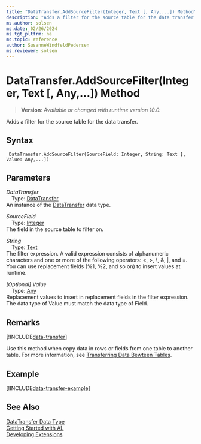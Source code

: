 ```yaml
---
title: "DataTransfer.AddSourceFilter(Integer, Text [, Any,...]) Method"
description: "Adds a filter for the source table for the data transfer."
ms.author: solsen
ms.date: 02/26/2024
ms.tgt_pltfrm: na
ms.topic: reference
author: SusanneWindfeldPedersen
ms.reviewer: solsen
---
```

[//]: # (START>DO_NOT_EDIT)
[//]: # (IMPORTANT:Do not edit any of the content between here and the END>DO_NOT_EDIT.)
[//]: # (Any modifications should be made in the .xml files in the ModernDev repo.)
# DataTransfer.AddSourceFilter(Integer, Text [, Any,...]) Method
> **Version**: _Available or changed with runtime version 10.0._

Adds a filter for the source table for the data transfer.


## Syntax
```AL
 DataTransfer.AddSourceFilter(SourceField: Integer, String: Text [, Value: Any,...])
```
## Parameters
*DataTransfer*  
&emsp;Type: [DataTransfer](datatransfer-data-type.md)  
An instance of the [DataTransfer](datatransfer-data-type.md) data type.  

*SourceField*  
&emsp;Type: [Integer](../integer/integer-data-type.md)  
The field in the source table to filter on.  

*String*  
&emsp;Type: [Text](../text/text-data-type.md)  
The filter expression. A valid expression consists of alphanumeric characters and one or more of the following operators: \<, \>, \\, &, &#124;, and =. You can use replacement fields (%1, %2, and so on) to insert values at runtime.  

*[Optional] Value*  
&emsp;Type: [Any](../any/any-data-type.md)  
Replacement values to insert in replacement fields in the filter expression. The data type of Value must match the data type of Field.  



[//]: # (IMPORTANT: END>DO_NOT_EDIT)

## Remarks

[!INCLUDE[data-transfer](../../../developer/includes/data-transfer.md)]

Use this method when copy data in rows or fields from one table to another table. For more information, see [Transferring Data Bewteen Tables](../../../developer/devenv-data-transfer.md).

## Example

[!INCLUDE[data-transfer-example](../../../developer/includes/data-transfer-example.md)]

## See Also
[DataTransfer Data Type](datatransfer-data-type.md)  
[Getting Started with AL](../../devenv-get-started.md)  
[Developing Extensions](../../devenv-dev-overview.md)
